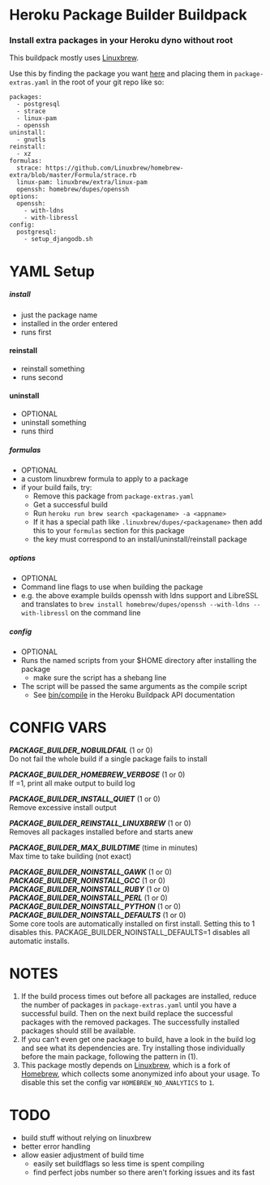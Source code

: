 # Heroku Package Builder Buildpack
### Install extra packages in your Heroku dyno without root

This buildpack mostly uses [Linuxbrew](https://github.com/Linuxbrew/brew).

Use this by finding the package you want [here](http://brewformulas.org/search?utf8=%E2%9C%93&search%5Bterm%5D=&commit=Search) and placing them in `package-extras.yaml` in the root of your git repo like so:
```
packages:
  - postgresql
  - strace
  - linux-pam
  - openssh
uninstall:
  - gnutls
reinstall:
  - xz
formulas:
  strace: https://github.com/Linuxbrew/homebrew-extra/blob/master/Formula/strace.rb
  linux-pam: linuxbrew/extra/linux-pam
  openssh: homebrew/dupes/openssh
options:
  openssh: 
    - with-ldns
    - with-libressl
config:
  postgresql:
    - setup_djangodb.sh
```
YAML Setup
==========
##### install
- just the package name
- installed in the order entered
- runs first
#### reinstall
- reinstall something
- runs second
#### uninstall
- OPTIONAL
- uninstall something
- runs third
##### formulas
- OPTIONAL
- a custom linuxbrew formula to apply to a package
- if your build fails, try:
  - Remove this package from `package-extras.yaml`
  - Get a successful build
  - Run `heroku run brew search <packagename> -a <appname>`
  - If it has a special path like `.linuxbrew/dupes/<packagename>` then add this to your `formulas` section for this package
  - the key must correspond to an install/uninstall/reinstall package
##### options
- OPTIONAL
- Command line flags to use when building the package
- e.g. the above example builds openssh with ldns support and LibreSSL and translates to `brew install homebrew/dupes/openssh --with-ldns --with-libressl` on the command line
##### config
- OPTIONAL
- Runs the named scripts from your $HOME directory after installing the package
  - make sure the script has a shebang line
- The script will be passed the same arguments as the compile script
  - See [bin/compile](https://devcenter.heroku.com/articles/buildpack-api#bin-compile) in the Heroku Buildpack API documentation

CONFIG VARS
===========
__*PACKAGE_BUILDER_NOBUILDFAIL*__ (1 or 0)<br>
Do not fail the whole build if a single package fails to install

__*PACKAGE_BUILDER_HOMEBREW_VERBOSE*__ (1 or 0)<br>
If =1, print all make output to build log

__*PACKAGE_BUILDER_INSTALL_QUIET*__ (1 or 0)<br>
Remove excessive install output

__*PACKAGE_BUILDER_REINSTALL_LINUXBREW*__ (1 or 0)<br>
Removes all packages installed before and starts anew

__*PACKAGE_BUILDER_MAX_BUILDTIME*__ (time in minutes)<br>
Max time to take building (not exact)

__*PACKAGE_BUILDER_NOINSTALL_GAWK*__ (1 or 0)<br>
__*PACKAGE_BUILDER_NOINSTALL_GCC*__ (1 or 0)<br>
__*PACKAGE_BUILDER_NOINSTALL_RUBY*__ (1 or 0)<br>
__*PACKAGE_BUILDER_NOINSTALL_PERL*__ (1 or 0)<br>
__*PACKAGE_BUILDER_NOINSTALL_PYTHON*__ (1 or 0)<br>
__*PACKAGE_BUILDER_NOINSTALL_DEFAULTS*__ (1 or 0)<br>
Some core tools are automatically installed on first install. Setting this to 1 disables this. PACKAGE_BUILDER_NOINSTALL_DEFAULTS=1 disables all automatic installs.

NOTES
====
1. If the build process times out before all packages are installed, reduce the number of packages in `package-extras.yaml` until you have a successful build. Then on the next build replace the successful packages with the removed packages. The successfully installed packages should still be available.
2. If you can't even get one package to build, have a look in the build log and see what its dependencies are. Try installing those individually before the main package, following the pattern in (1).
3. This package mostly depends on [Linuxbrew](https://github.com/Linuxbrew/brew), which is a fork of  [Homebrew](https://github.com/Homebrew/brew), which collects some anonymized info about your usage. To disable this set the config var `HOMEBREW_NO_ANALYTICS` to `1`.

TODO
====
- build stuff without relying on linuxbrew
- better error handling
- allow easier adjustment of build time
  - easily set buildflags so less time is spent compiling
  - find perfect jobs number so there aren't forking issues and its fast
